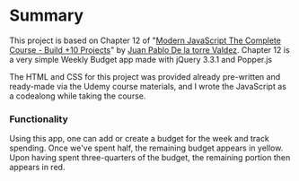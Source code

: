 # Summary

This project is based on Chapter 12 of "[Modern JavaScript The Complete Course - Build +10 Projects](https://www.udemy.com/modern-javascript-the-complete-course-build-10-projects/)" by [Juan Pablo De la torre Valdez](https://www.linkedin.com/in/juanpablodelatorre/). Chapter 12 is a very simple Weekly Budget app made with jQuery 3.3.1 and Popper.js

The HTML and CSS for this project was provided already pre-written and ready-made via the Udemy course materials, and I wrote the JavaScript as a codealong while taking the course.

### Functionality

Using this app, one can add or create a budget for the week and track spending. Once we've spent half, the remaining budget appears in yellow. Upon having spent three-quarters of the budget, the remaining portion then appears in red.
